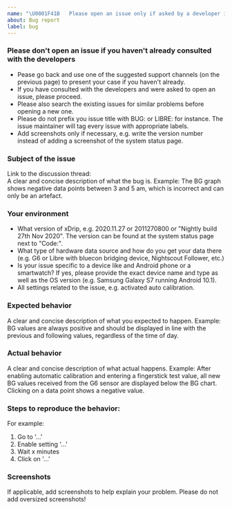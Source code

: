 ```yaml
---
name: "\U0001F41B   Please open an issue only if asked by a developer in a discussion (below)"
about: Bug report
label: bug
---
```


### Please don't open an issue if you haven't already consulted with the developers
- Pease go back and use one of the suggested support channels (on the previous page) to present your case if you haven't already.
- If you have consulted with the developers and were asked to open an issue, please proceed.
- Please also search the existing issues for similar problems before opening a new one.
- Please do not prefix you issue title with BUG: or LIBRE: for instance. The issue maintainer will tag every issue with appropriate labels.
- Add screenshots only if necessary, e.g. write the version number instead of adding a screenshot of the system status page.

### Subject of the issue
Link to the discussion thread:  
A clear and concise description of what the bug is.
Example: The BG graph shows negative data points between 3 and 5 am, which is incorrect and can only be an artefact.

### Your environment
- What version of xDrip, e.g. 2020.11.27 or 2011270800 or "Nightly build 27th Nov 2020". The version can be found at the system status page next to "Code:".
- What type of hardware data source and how do you get your data there (e.g. G6 or Libre with bluecon bridging device, Nightscout Follower, etc.)
- Is your issue specific to a device like and Android phone or a smartwatch? If yes, please provide the exact device name and type as well as the OS version (e.g. Samsung Galaxy S7 running Android 10.1).
- All settings related to the issue, e.g. activated auto calibration.

### Expected behavior
A clear and concise description of what you expected to happen.
Example: BG values are always positive and should be displayed in line with the previous and following values, regardless of the time of day.

### Actual behavior
A clear and concise description of what actual happens.
Example: After enabling automatic calibration and entering a fingerstick test value, all new BG values received from the G6 sensor are displayed below the BG chart. Clicking on a data point shows a negative value.

### Steps to reproduce the behavior:
For example:
1. Go to '...'
2. Enable setting '...'
3. Wait x minutes
4. Click on '...'

### Screenshots
If applicable, add screenshots to help explain your problem. Please do not add oversized screenshots!
